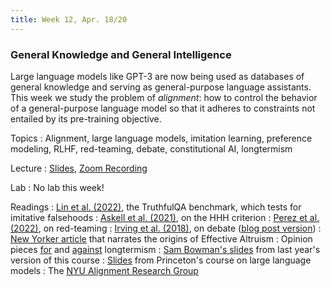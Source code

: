 ```yaml
---
title: Week 12, Apr. 18/20
---
```


### General Knowledge and General Intelligence

Large language models like GPT-3 are now being used as databases of general knowledge and serving as general-purpose 
language assistants. This week we study the problem of _alignment_: how to control the behavior of a general-purpose 
language model so that it adheres to constraints not entailed by its pre-training objective.

Topics
: Alignment, large language models, imitation learning, preference modeling, RLHF, red-teaming, debate, 
constitutional AI, longtermism

Lecture
: [Slides](https://drive.google.com/file/d/1d_hGe3gI-GZJGk-camDAUaMrDwmAfd6R/view?usp=share_link), [Zoom Recording](https://nyu.zoom.us/rec/share/nbSASB6bs5GXQcXS_asdd7qfS1am3AgiMFcckLU3lsRDoMzh27YYSVZ0oBZ1_RJf.-mC9_Zjzw1ZoXSIP)

Lab
: No lab this week!

Readings
: [Lin et al. (2022)](https://aclanthology.org/2022.acl-long.229/), the TruthfulQA benchmark, which tests for 
imitative falsehoods
: [Askell et al. (2021)](https://arxiv.org/abs/2112.00861), on the HHH criterion
: [Perez et al. (2022)](https://arxiv.org/abs/2202.03286), on red-teaming
: [Irving et al. (2018)](https://arxiv.org/abs/1805.00899), on debate ([blog post version](https://openai.com/research/debate))
: [New Yorker article](https://www.newyorker.com/magazine/2022/08/15/the-reluctant-prophet-of-effective-altruism) 
that narrates the origins of Effective Altruism
: Opinion pieces [for](https://www.effectivealtruism.org/articles/longtermism) and [against](https://www.vox.com/future-perfect/23298870/effective-altruism-longtermism-will-macaskill-future) longtermism
: [Sam Bowman's slides](https://drive.google.com/file/d/1m0l9J9e4kDDtvXWSnQZGplEncGRwkpkc/edit) from last year's 
version of this course
: [Slides](https://www.cs.princeton.edu/courses/archive/fall22/cos597G/lectures/lec22.pdf) from Princeton's course 
on large language models
: The [NYU Alignment Research Group](https://wp.nyu.edu/arg/people/)
